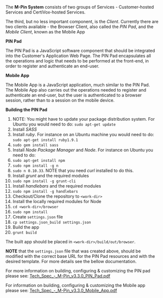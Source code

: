The **M-Pin System** consists of two groups of Services - Customer-hosted Services and CertiVox-hosted Services.

The third, but no less important component, is the *Client*. Currently there are two clients available - the Browser Client, also called the *PIN Pad*, and the *Mobile Client*, known as the Mobile App

**PIN Pad**

The PIN Pad is a JavaScript software component that should be integrated into the Customer's Application Web Page. The PIN Pad encapsulates all the operations and logic that needs to be performed at the front-end, in order to register and authenticate an end-user.

**Mobile App**

The Mobile App is a JavaScript application, much similar to the PIN Pad. The Mobile App also carries out the operations needed to register and authenticate an end-user, but the user is authenticated to a browser session, rather than to a session on the mobile device.

**Building the PIN Pad**

1. NOTE: You might have to update your package distribution system. For Ubuntu you would need to do: `sudo apt-get update`
2. Install *SASS*
  1. Install *ruby*. For instance on an Ubuntu machine you would need to do: `sudo apt-get install ruby1.9.1`
  2. `sudo gem install sass`
3. Install *Node Package Manager* and *Node*. For instance on Ubuntu you need to do:
  1. `sudo apt-get install npm`
  2. `sudo npm install -g n`
  3. `sudo n 0.10.33`. NOTE that you need *curl* installed to do this.
4. Install *grunt* and the required modules
  1. `sudo npm install -g grunt-cli`
5. Install *handlebars* and the required modules
  1. `sudo npm install -g handlebars`
6. Checkout/Clone the repository to `<work-dir>`
7. Install the locally required modules for Node
  1. `cd <work-dir>/browser`
  2. `sudo npm install`
8. Create `settings.json` file
  1. `cp settings.json_build settings.json`
9. Build the app
  1. `grunt build`

The built app should be placed in `<work-dir>/build/out/browser`.

**NOTE** that the `settings.json` file that was created above, should be modified with the correct base URL for the PIN Pad resources and with the desired template. For more details see the bellow documentation.

For more information on building, configuring & customizing the PIN pad please see:
[Tech_Spec_-_M-Pin_v3.3.0_PIN_Pad.pdf](/Tech_Spec_-_M-Pin_v3.3.0_PIN_Pad.pdf)

For information on building, configuring & customizing the Mobile app please see:
[Tech_Spec_-_M-Pin_v3.3.0_Mobile_App.pdf](/Tech_Spec_-_M-Pin_v3.3.0_Mobile_App.pdf)
